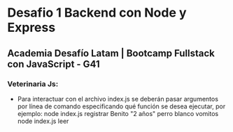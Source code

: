 # Desafio 1 Backend con Node y Express

## Academia Desafío Latam | Bootcamp Fullstack con JavaScript - G41

### Veterinaria Js:

- Para interactuar con el archivo index.js se deberán pasar argumentos por línea de comando especificando qué función se desea ejecutar, por ejemplo:
node index.js registrar Benito "2 años" perro blanco vomitos
node index.js leer



